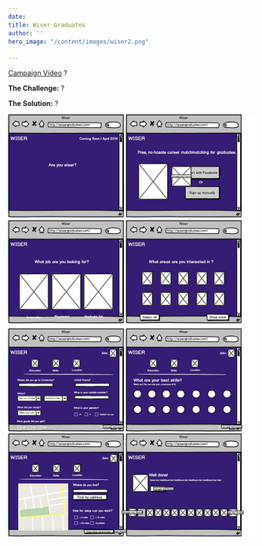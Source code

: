 ```yaml
---
date: 
title: Wiser Graduates
author: ''
hero_image: "/content/images/wiser2.png"

---
```

[Campaign Video](https://www.youtube.com/watch?v=0Ggn3tQliFE) ?

**The Challenge:** ?

**The Solution:** ?

![](/content/images/wiser_wireframe.png)